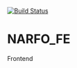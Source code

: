 [![Build Status](https://dev.azure.com/stellodummy1/NARFO/_apis/build/status/CastelloGovender.NARFO_FE?branchName=master)](https://dev.azure.com/stellodummy1/NARFO/_build/latest?definitionId=8&branchName=master)
# NARFO_FE
Frontend
